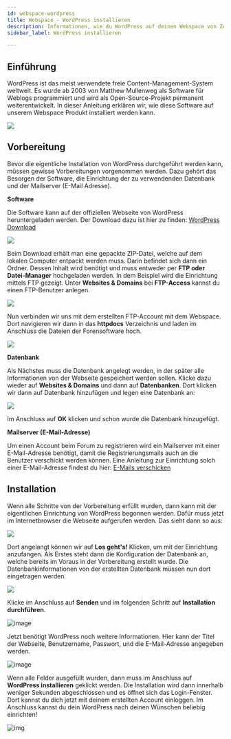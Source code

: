 ```yaml
---
id: webspace-wordpress
title: Webspace - WordPress installieren
description: Informationen, wie du WordPress auf deinen Webspace von ZAP-Hosting installieren kannst - ZAP-Hosting.com Dokumentation
sidebar_label: WordPress installieren

---
```




## Einführung



WordPress ist das meist verwendete freie Content-Management-System weltweit. Es wurde ab 2003 von Matthew Mullenweg als Software für Weblogs programmiert und wird als Open-Source-Projekt permanent weiterentwickelt. In dieser Anleitung erklären wir, wie diese Software auf unserem Webspace Produkt installiert werden kann. 

![](https://user-images.githubusercontent.com/26007280/189979034-3c35e1a2-7905-404a-a7f3-529ce90fa3e1.png)



## Vorbereitung

Bevor die eigentliche Installation von WordPress durchgeführt werden kann, müssen gewisse Vorbereitungen vorgenommen werden. Dazu gehört das Besorgen der Software, die Einrichtung der zu verwendenden Datenbank und der Mailserver (E-Mail Adresse).



**Software**

Die Software kann auf der offiziellen Webseite von WordPress heruntergeladen werden. Der Download dazu ist hier zu finden: [WordPress Download](https://de.wordpress.org/download/)

![](https://user-images.githubusercontent.com/26007280/189979056-8da8ebd8-bf5a-4d9f-9458-6c63bef63f71.png)

Beim Download erhält man eine gepackte ZIP-Datei, welche auf dem lokalen Computer entpackt werden muss. Darin befindet sich dann ein Ordner. Dessen Inhalt wird benötigt und muss entweder per **FTP oder Datei-Manager** hochgeladen werden. In dem Beispiel wird die Einrichtung mittels FTP gezeigt. Unter **Websites & Domains** bei **FTP-Access** kannst du einen FTP-Benutzer anlegen.



![](https://screensaver01.zap-hosting.com/index.php/s/nkKsBpyb6GM6Rkp/download/chrome_7Y5hmuXn5f.gif)



Nun verbinden wir uns mit dem erstellten FTP-Account mit dem Webspace. Dort navigieren wir dann in das **httpdocs** Verzeichnis und laden im Anschluss die Dateien der Forensoftware hoch.

![](https://user-images.githubusercontent.com/26007280/189979081-1b531b59-1617-499d-b016-7835db97e560.png)



**Datenbank**

Als Nächstes muss die Datenbank angelegt werden, in der später alle Informationen von der Webseite gespeichert werden sollen. Klicke dazu wieder auf **Websites & Domains** und dann auf **Datenbanken**. Dort klicken wir dann auf Datenbank hinzufügen und legen eine Datenbank an: 



![](https://screensaver01.zap-hosting.com/index.php/s/99BJeGCHjS9QHkz/download/chrome_Jzw3adOg7G.gif)

Im Anschluss auf **OK** klicken und schon wurde die Datenbank hinzugefügt.



**Mailserver (E-Mail-Adresse)**

Um einen Account beim Forum zu registrieren wird ein Mailserver mit einer E-Mail-Adresse benötigt, damit die Registrierungsmails auch an die Benutzer verschickt werden können. Eine Anleitung zur Einrichtung solch einer E-Mail-Adresse findest du hier: [E-Mails verschicken](webspace-plesk-sendmail.md)



## Installation

Wenn alle Schritte von der Vorbereitung erfüllt wurden, dann kann mit der eigentlichen Einrichtung von WordPress begonnen werden. Dafür muss jetzt im Internetbrowser die Webseite aufgerufen werden. Das sieht dann so aus: 

![](https://user-images.githubusercontent.com/26007280/189979110-049a424c-cdbb-4260-b9d3-3ce1292284a4.png)



Dort angelangt können wir auf **Los geht's!** Klicken, um mit der Einrichtung anzufangen. Als Erstes steht dann die Konfiguration der Datenbank an, welche bereits im Voraus in der Vorbereitung erstellt wurde. Die Datenbankinformationen von der erstellten Datenbank müssen nun dort eingetragen werden.

![](https://user-images.githubusercontent.com/26007280/189979129-a8128d72-637c-4be8-92d0-b27300e856ab.png)



Klicke im Anschluss auf **Senden** und im folgenden Schritt auf **Installation durchführen**.



![image](https://user-images.githubusercontent.com/26007280/189979160-0479fc35-2b0a-4554-967b-1c32c9747972.png)



Jetzt benötigt WordPress noch weitere Informationen. Hier kann der Titel der Webseite, Benutzername, Passwort, und die E-Mail-Adresse angegeben werden. 

![image](https://user-images.githubusercontent.com/26007280/189979185-a753bbab-b6fd-4bdc-a1d4-69531b00197d.png)



Wenn alle Felder ausgefüllt wurden, dann muss im Anschluss auf **WordPress installieren** geklickt werden. Die Installation wird dann innerhalb weniger Sekunden abgeschlossen und es öffnet sich das Login-Fenster. Dort kannst du dich jetzt mit deinem erstellten Account einloggen. Im Anschluss kannst du dein WordPress nach deinen Wünschen beliebig einrichten!



![img](https://screensaver01.zap-hosting.com/index.php/s/MnLRYMDJCXjJJ8i/download/chrome_4KNjihGpo0.gif)
